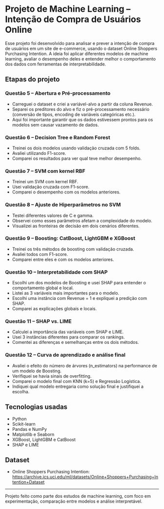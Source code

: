 # Projeto de Machine Learning – Intenção de Compra de Usuários Online

Esse projeto foi desenvolvido para analisar e prever a intenção de compra de usuários em um site de e-commerce, usando o dataset Online Shoppers Purchasing Intention. A ideia foi aplicar diferentes modelos de machine learning, avaliar o desempenho deles e entender melhor o comportamento dos dados com ferramentas de interpretabilidade.

## Etapas do projeto

### Questão 5 – Abertura e Pré-processamento
- Carreguei o dataset e criei a variável-alvo a partir da coluna Revenue.
- Separei os preditores do alvo e fiz o pré-processamento necessário (conversão de tipos, encoding de variáveis categóricas etc.).
- Aqui foi importante garantir que os dados estivessem prontos para os modelos sem causar vazamento de dados.

### Questão 6 – Decision Tree e Random Forest
- Treinei os dois modelos usando validação cruzada com 5 folds.
- Avaliei utilizando F1-score.
- Comparei os resultados para ver qual teve melhor desempenho.

### Questão 7 – SVM com kernel RBF
- Treinei um SVM com kernel RBF.
- Usei validação cruzada com F1-score.
- Comparei o desempenho com os modelos anteriores.

### Questão 8 – Ajuste de Hiperparâmetros no SVM
- Testei diferentes valores de C e gamma.
- Observei como esses parâmetros afetam a complexidade do modelo.
- Visualizei as fronteiras de decisão em dois cenários diferentes.

### Questão 9 – Boosting: CatBoost, LightGBM e XGBoost
- Treinei os três métodos de boosting com validação cruzada.
- Avaliei todos com F1-score.
- Comparei entre eles e com os modelos anteriores.

### Questão 10 – Interpretabilidade com SHAP
- Escolhi um dos modelos de Boosting e usei SHAP para entender o comportamento global e local.
- Listei as 3 variáveis mais importantes para o modelo.
- Escolhi uma instância com Revenue = 1 e expliquei a predição com SHAP.
- Comparei as explicações globais e locais.

### Questão 11 – SHAP vs. LIME
- Calculei a importância das variáveis com SHAP e LIME.
- Usei 3 instâncias diferentes para comparar os rankings.
- Comentei as diferenças e semelhanças entre os dois métodos.

### Questão 12 – Curva de aprendizado e análise final
- Avaliei o efeito do número de árvores (n_estimators) na performance de um modelo de Boosting.
- Verifiquei se havia sinais de overfitting.
- Comparei o modelo final com KNN (k=5) e Regressão Logística.
- Indiquei qual modelo entregaria como solução final e justifiquei a escolha.

## Tecnologias usadas

- Python
- Scikit-learn
- Pandas e NumPy
- Matplotlib e Seaborn
- XGBoost, LightGBM e CatBoost
- SHAP e LIME

## Dataset

- Online Shoppers Purchasing Intention: https://archive.ics.uci.edu/ml/datasets/Online+Shoppers+Purchasing+Intention+Dataset

---

Projeto feito como parte dos estudos de machine learning, com foco em experimentação, comparação entre modelos e análise interpretável.
